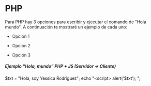 # PHP

Para PHP hay 3 opciones para escribir y ejecutar el comando de "Hola mundo". A continuación te mostraré un ejemplo de cada uno:

+ Opción 1

<?php echo '¡Hola, soy Yessica Rodríguez!'; ?>

+ Opción 2

<?php print("¡Hola, soy Yessica Rodríguez!"); ?>

+ Opción 3

##### Ejemplo "Hola, mundo" PHP + JS (Servidor -> Cliente)

$txt = "Hola, soy Yessica Rodríguez";
echo "<script> alert('$txt'); </script>";
